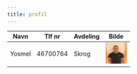 ```yaml
---
title: profil
---
```


| Navn   | Tlf nr   | Avdeling | Bilde                                                       |
| ------ | -------- | -------- | ----------------------------------------------------------- |
| Yosmel | 46700764 | Skrog    | <img src="/assets/3297 Yosmel.jpg" width="50" height="50"/> |

